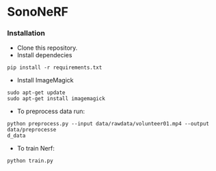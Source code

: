 # SonoNeRF

### Installation

* Clone this repository.
* Install dependecies
```
pip install -r requirements.txt
```
* Install ImageMagick
```
sudo apt-get update
sudo apt-get install imagemagick
```
* To preprocess data run:
```
python preprocess.py --input data/rawdata/volunteer01.mp4 --output data/preprocesse
d_data
```
* To train Nerf:
```
python train.py
```
